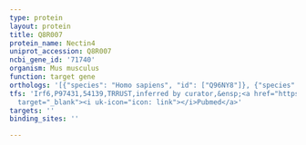 ```yaml
---
type: protein
layout: protein
title: Q8R007
protein_name: Nectin4
uniprot_accession: Q8R007
ncbi_gene_id: '71740'
organism: Mus musculus
function: target gene
orthologs: '[{"species": "Homo sapiens", "id": ["Q96NY8"]}, {"species": "Rattus norvegicus", "id": ["D3ZET1"]}]'
tfs: 'Irf6,P97431,54139,TRRUST,inferred by curator,&ensp;<a href="https://www.ncbi.nlm.nih.gov/pubmed/?term=29087512%5Buid%5D+OR+25387952%5Buid%5D"
  target="_blank"><i uk-icon="icon: link"></i>Pubmed</a>'
targets: ''
binding_sites: ''

---
```

